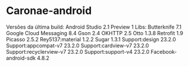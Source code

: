 # Caronae-android

Versões da última build:
Android Studio 2.1 Preview 1
Libs:
Butterknife 7.1
Google Cloud Messaging 8.4
Gson 2.4
OKHTTP 2.5
Otto 1.3.8
Retrofit 1.9
Picasso 2.5.2
Rey5137:material 1.2.2
Sugar 1.3.1
Support:design 23.2.0
Support:appcompat-v7 23.2.0
Support:cardview-v7 23.2.0
Support:recyclerview-v7 23.2.0
Support:support-v4 23.2.0
Facebook-android-sdk 4.8.2
